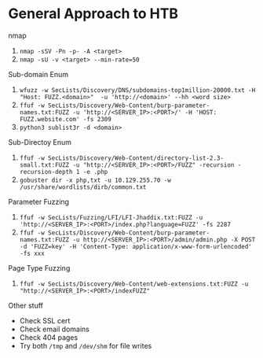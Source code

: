 # General Approach to HTB

nmap
1. `nmap -sSV -Pn -p- -A <target>`
2. `nmap -sU -v <target> --min-rate=50`

Sub-domain Enum
1. `wfuzz -w SecLists/Discovery/DNS/subdomains-top1million-20000.txt -H "Host: FUZZ.<domain>"  -u 'http://<domain>' --hh <word size>`
2. `ffuf -w SecLists/Discovery/Web-Content/burp-parameter-names.txt:FUZZ -u 'http://<SERVER_IP>:<PORT>/' -H 'HOST: FUZZ.website.com' -fs 2309`
3. `python3 sublist3r -d <domain>`

Sub-Directoy Enum
1. `ffuf -w SecLists/Discovery/Web-Content/directory-list-2.3-small.txt:FUZZ -u "http://<SERVER_IP>:<PORT>/FUZZ" -recursion -recursion-depth 1 -e .php`
2. `gobuster dir -x php,txt -u 10.129.255.70 -w /usr/share/wordlists/dirb/common.txt`

Parameter Fuzzing
1. `ffuf -w SecLists/Fuzzing/LFI/LFI-Jhaddix.txt:FUZZ -u 'http://<SERVER_IP>:<PORT>/index.php?language=FUZZ' -fs 2287`
2. `ffuf -w SecLists/Discovery/Web-Content/burp-parameter-names.txt:FUZZ -u http://<SERVER_IP>:<PORT>/admin/admin.php -X POST -d 'FUZZ=key' -H 'Content-Type: application/x-www-form-urlencoded' -fs xxx`

Page Type Fuzzing
1. `ffuf -w SecLists/Discovery/Web-Content/web-extensions.txt:FUZZ -u "http://<SERVER_IP>:<PORT>/indexFUZZ"`

Other stuff
- Check SSL cert
- Check email domains
- Check 404 pages
- Try both `/tmp` and `/dev/shm` for file writes

